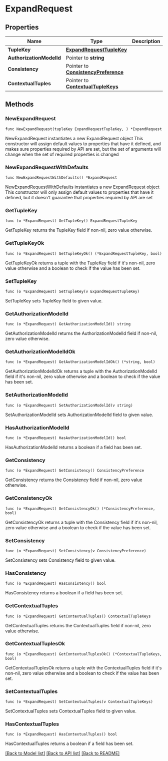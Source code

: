 # ExpandRequest

## Properties

Name | Type | Description | Notes
------------ | ------------- | ------------- | -------------
**TupleKey** | [**ExpandRequestTupleKey**](ExpandRequestTupleKey.md) |  | 
**AuthorizationModelId** | Pointer to **string** |  | [optional] 
**Consistency** | Pointer to [**ConsistencyPreference**](ConsistencyPreference.md) |  | [optional] [default to CONSISTENCYPREFERENCE_UNSPECIFIED]
**ContextualTuples** | Pointer to [**ContextualTupleKeys**](ContextualTupleKeys.md) |  | [optional] 

## Methods

### NewExpandRequest

`func NewExpandRequest(tupleKey ExpandRequestTupleKey, ) *ExpandRequest`

NewExpandRequest instantiates a new ExpandRequest object
This constructor will assign default values to properties that have it defined,
and makes sure properties required by API are set, but the set of arguments
will change when the set of required properties is changed

### NewExpandRequestWithDefaults

`func NewExpandRequestWithDefaults() *ExpandRequest`

NewExpandRequestWithDefaults instantiates a new ExpandRequest object
This constructor will only assign default values to properties that have it defined,
but it doesn't guarantee that properties required by API are set

### GetTupleKey

`func (o *ExpandRequest) GetTupleKey() ExpandRequestTupleKey`

GetTupleKey returns the TupleKey field if non-nil, zero value otherwise.

### GetTupleKeyOk

`func (o *ExpandRequest) GetTupleKeyOk() (*ExpandRequestTupleKey, bool)`

GetTupleKeyOk returns a tuple with the TupleKey field if it's non-nil, zero value otherwise
and a boolean to check if the value has been set.

### SetTupleKey

`func (o *ExpandRequest) SetTupleKey(v ExpandRequestTupleKey)`

SetTupleKey sets TupleKey field to given value.


### GetAuthorizationModelId

`func (o *ExpandRequest) GetAuthorizationModelId() string`

GetAuthorizationModelId returns the AuthorizationModelId field if non-nil, zero value otherwise.

### GetAuthorizationModelIdOk

`func (o *ExpandRequest) GetAuthorizationModelIdOk() (*string, bool)`

GetAuthorizationModelIdOk returns a tuple with the AuthorizationModelId field if it's non-nil, zero value otherwise
and a boolean to check if the value has been set.

### SetAuthorizationModelId

`func (o *ExpandRequest) SetAuthorizationModelId(v string)`

SetAuthorizationModelId sets AuthorizationModelId field to given value.

### HasAuthorizationModelId

`func (o *ExpandRequest) HasAuthorizationModelId() bool`

HasAuthorizationModelId returns a boolean if a field has been set.

### GetConsistency

`func (o *ExpandRequest) GetConsistency() ConsistencyPreference`

GetConsistency returns the Consistency field if non-nil, zero value otherwise.

### GetConsistencyOk

`func (o *ExpandRequest) GetConsistencyOk() (*ConsistencyPreference, bool)`

GetConsistencyOk returns a tuple with the Consistency field if it's non-nil, zero value otherwise
and a boolean to check if the value has been set.

### SetConsistency

`func (o *ExpandRequest) SetConsistency(v ConsistencyPreference)`

SetConsistency sets Consistency field to given value.

### HasConsistency

`func (o *ExpandRequest) HasConsistency() bool`

HasConsistency returns a boolean if a field has been set.

### GetContextualTuples

`func (o *ExpandRequest) GetContextualTuples() ContextualTupleKeys`

GetContextualTuples returns the ContextualTuples field if non-nil, zero value otherwise.

### GetContextualTuplesOk

`func (o *ExpandRequest) GetContextualTuplesOk() (*ContextualTupleKeys, bool)`

GetContextualTuplesOk returns a tuple with the ContextualTuples field if it's non-nil, zero value otherwise
and a boolean to check if the value has been set.

### SetContextualTuples

`func (o *ExpandRequest) SetContextualTuples(v ContextualTupleKeys)`

SetContextualTuples sets ContextualTuples field to given value.

### HasContextualTuples

`func (o *ExpandRequest) HasContextualTuples() bool`

HasContextualTuples returns a boolean if a field has been set.


[[Back to Model list]](../README.md#documentation-for-models) [[Back to API list]](../README.md#documentation-for-api-endpoints) [[Back to README]](../README.md)


